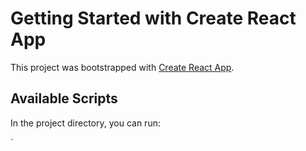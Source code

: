# Getting Started with Create React App

This project was bootstrapped with [Create React App](https://github.com/facebook/create-react-app).

## Available Scripts

In the project directory, you can run:















`








 








